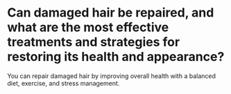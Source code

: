 # Can damaged hair be repaired, and what are the most effective treatments and strategies for restoring its health and appearance?

You can repair damaged hair by improving overall health with a balanced diet, exercise, and stress management.